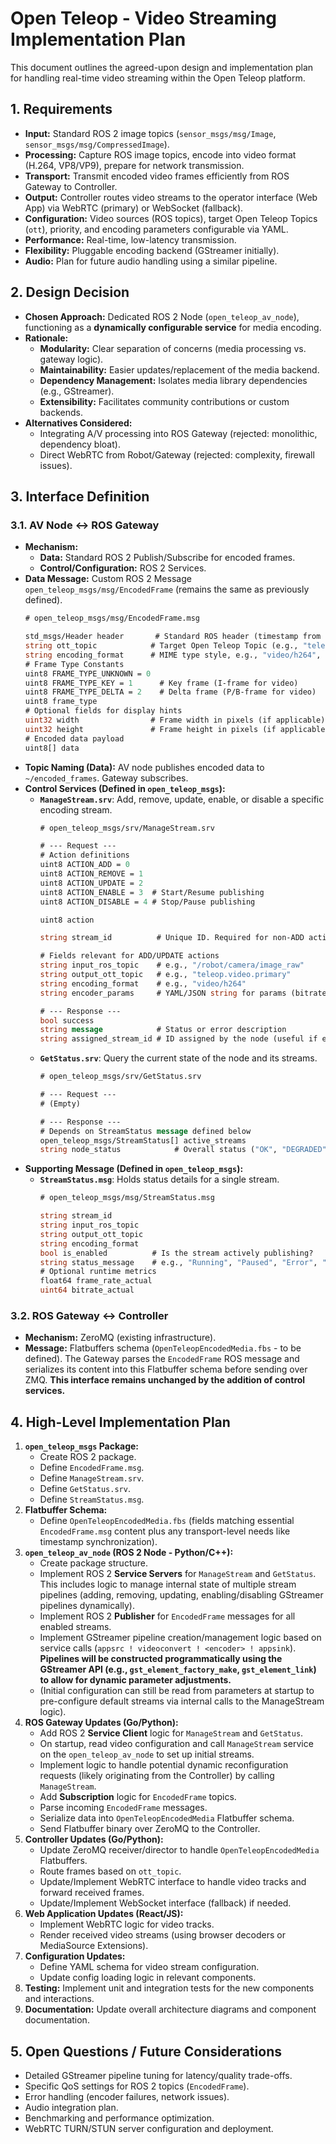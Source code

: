 # Open Teleop - Video Streaming Implementation Plan

This document outlines the agreed-upon design and implementation plan for handling real-time video streaming within the Open Teleop platform.

## 1. Requirements

*   **Input:** Standard ROS 2 image topics (`sensor_msgs/msg/Image`, `sensor_msgs/msg/CompressedImage`).
*   **Processing:** Capture ROS image topics, encode into video format (H.264, VP8/VP9), prepare for network transmission.
*   **Transport:** Transmit encoded video frames efficiently from ROS Gateway to Controller.
*   **Output:** Controller routes video streams to the operator interface (Web App) via WebRTC (primary) or WebSocket (fallback).
*   **Configuration:** Video sources (ROS topics), target Open Teleop Topics (`ott`), priority, and encoding parameters configurable via YAML.
*   **Performance:** Real-time, low-latency transmission.
*   **Flexibility:** Pluggable encoding backend (GStreamer initially).
*   **Audio:** Plan for future audio handling using a similar pipeline.

## 2. Design Decision

*   **Chosen Approach:** Dedicated ROS 2 Node (`open_teleop_av_node`), functioning as a **dynamically configurable service** for media encoding.
*   **Rationale:**
    *   **Modularity:** Clear separation of concerns (media processing vs. gateway logic).
    *   **Maintainability:** Easier updates/replacement of the media backend.
    *   **Dependency Management:** Isolates media library dependencies (e.g., GStreamer).
    *   **Extensibility:** Facilitates community contributions or custom backends.
*   **Alternatives Considered:**
    *   Integrating A/V processing into ROS Gateway (rejected: monolithic, dependency bloat).
    *   Direct WebRTC from Robot/Gateway (rejected: complexity, firewall issues).

## 3. Interface Definition

### 3.1. AV Node <-> ROS Gateway

*   **Mechanism:**
    *   **Data:** Standard ROS 2 Publish/Subscribe for encoded frames.
    *   **Control/Configuration:** ROS 2 Services.
*   **Data Message:** Custom ROS 2 Message `open_teleop_msgs/msg/EncodedFrame` (remains the same as previously defined).
    ```proto
    # open_teleop_msgs/msg/EncodedFrame.msg

    std_msgs/Header header       # Standard ROS header (timestamp from original image, frame_id)
    string ott_topic            # Target Open Teleop Topic (e.g., "teleop.video.primary")
    string encoding_format      # MIME type style, e.g., "video/h264", "video/vp8", "audio/opus", "image/jpeg"
    # Frame Type Constants
    uint8 FRAME_TYPE_UNKNOWN = 0
    uint8 FRAME_TYPE_KEY = 1      # Key frame (I-frame for video)
    uint8 FRAME_TYPE_DELTA = 2    # Delta frame (P/B-frame for video)
    uint8 frame_type
    # Optional fields for display hints
    uint32 width                # Frame width in pixels (if applicable)
    uint32 height               # Frame height in pixels (if applicable)
    # Encoded data payload
    uint8[] data
    ```
*   **Topic Naming (Data):** AV node publishes encoded data to `~/encoded_frames`. Gateway subscribes.
*   **Control Services (Defined in `open_teleop_msgs`):**
    *   **`ManageStream.srv`**: Add, remove, update, enable, or disable a specific encoding stream.
        ```proto
        # open_teleop_msgs/srv/ManageStream.srv

        # --- Request ---
        # Action definitions
        uint8 ACTION_ADD = 0
        uint8 ACTION_REMOVE = 1
        uint8 ACTION_UPDATE = 2
        uint8 ACTION_ENABLE = 3  # Start/Resume publishing
        uint8 ACTION_DISABLE = 4 # Stop/Pause publishing

        uint8 action

        string stream_id          # Unique ID. Required for non-ADD actions.

        # Fields relevant for ADD/UPDATE actions
        string input_ros_topic    # e.g., "/robot/camera/image_raw"
        string output_ott_topic   # e.g., "teleop.video.primary"
        string encoding_format    # e.g., "video/h264"
        string encoder_params     # YAML/JSON string for params (bitrate, quality, etc.)

        # --- Response ---
        bool success
        string message            # Status or error description
        string assigned_stream_id # ID assigned by the node (useful if empty on ADD)
        ```
    *   **`GetStatus.srv`**: Query the current state of the node and its streams.
        ```proto
        # open_teleop_msgs/srv/GetStatus.srv

        # --- Request ---
        # (Empty)

        # --- Response ---
        # Depends on StreamStatus message defined below
        open_teleop_msgs/StreamStatus[] active_streams
        string node_status            # Overall status ("OK", "DEGRADED", "ERROR")
        ```
*   **Supporting Message (Defined in `open_teleop_msgs`):**
    *   **`StreamStatus.msg`**: Holds status details for a single stream.
        ```proto
        # open_teleop_msgs/msg/StreamStatus.msg

        string stream_id
        string input_ros_topic
        string output_ott_topic
        string encoding_format
        bool is_enabled          # Is the stream actively publishing?
        string status_message    # e.g., "Running", "Paused", "Error", "Initializing"
        # Optional runtime metrics
        float64 frame_rate_actual
        uint64 bitrate_actual
        ```

### 3.2. ROS Gateway <-> Controller

*   **Mechanism:** ZeroMQ (existing infrastructure).
*   **Message:** Flatbuffers schema (`OpenTeleopEncodedMedia.fbs` - to be defined). The Gateway parses the `EncodedFrame` ROS message and serializes its content into this Flatbuffer schema before sending over ZMQ. **This interface remains unchanged by the addition of control services.**

## 4. High-Level Implementation Plan

1.  **`open_teleop_msgs` Package:**
    *   Create ROS 2 package.
    *   Define `EncodedFrame.msg`.
    *   Define `ManageStream.srv`.
    *   Define `GetStatus.srv`.
    *   Define `StreamStatus.msg`.
2.  **Flatbuffer Schema:**
    *   Define `OpenTeleopEncodedMedia.fbs` (fields matching essential `EncodedFrame.msg` content plus any transport-level needs like timestamp synchronization).
3.  **`open_teleop_av_node` (ROS 2 Node - Python/C++):**
    *   Create package structure.
    *   Implement ROS 2 **Service Servers** for `ManageStream` and `GetStatus`. This includes logic to manage internal state of multiple stream pipelines (adding, removing, updating, enabling/disabling GStreamer pipelines dynamically).
    *   Implement ROS 2 **Publisher** for `EncodedFrame` messages for all enabled streams.
    *   Implement GStreamer pipeline creation/management logic based on service calls (`appsrc ! videoconvert ! <encoder> ! appsink`). **Pipelines will be constructed programmatically using the GStreamer API (e.g., `gst_element_factory_make`, `gst_element_link`) to allow for dynamic parameter adjustments.**
    *   (Initial configuration can still be read from parameters at startup to pre-configure default streams via internal calls to the ManageStream logic).
4.  **ROS Gateway Updates (Go/Python):**
    *   Add ROS 2 **Service Client** logic for `ManageStream` and `GetStatus`.
    *   On startup, read video configuration and call `ManageStream` service on the `open_teleop_av_node` to set up initial streams.
    *   Implement logic to handle potential dynamic reconfiguration requests (likely originating from the Controller) by calling `ManageStream`.
    *   Add **Subscription** logic for `EncodedFrame` topics.
    *   Parse incoming `EncodedFrame` messages.
    *   Serialize data into `OpenTeleopEncodedMedia` Flatbuffer schema.
    *   Send Flatbuffer binary over ZeroMQ to the Controller.
5.  **Controller Updates (Go/Python):**
    *   Update ZeroMQ receiver/director to handle `OpenTeleopEncodedMedia` Flatbuffers.
    *   Route frames based on `ott_topic`.
    *   Update/Implement WebRTC interface to handle video tracks and forward received frames.
    *   Update/Implement WebSocket interface (fallback) if needed.
6.  **Web Application Updates (React/JS):**
    *   Implement WebRTC logic for video tracks.
    *   Render received video streams (using browser decoders or MediaSource Extensions).
7.  **Configuration Updates:**
    *   Define YAML schema for video stream configuration.
    *   Update config loading logic in relevant components.
8.  **Testing:** Implement unit and integration tests for the new components and interactions.
9.  **Documentation:** Update overall architecture diagrams and component documentation.

## 5. Open Questions / Future Considerations

*   Detailed GStreamer pipeline tuning for latency/quality trade-offs.
*   Specific QoS settings for ROS 2 topics (`EncodedFrame`).
*   Error handling (encoder failures, network issues).
*   Audio integration plan.
*   Benchmarking and performance optimization.
*   WebRTC TURN/STUN server configuration and deployment. 